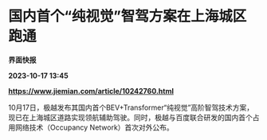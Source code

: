 # 国内首个“纯视觉”智驾方案在上海城区跑通
**界面快报**

**2023-10-17 13:45**

**https://www.jiemian.com/article/10242760.html**

10月17日，极越发布其国内首个BEV+Transformer“纯视觉”高阶智驾技术方案，现已在上海城区道路实现领航辅助驾驶。同时，极越与百度联合研发的国内首个占用网络技术（Occupancy Network）首次对外公布。